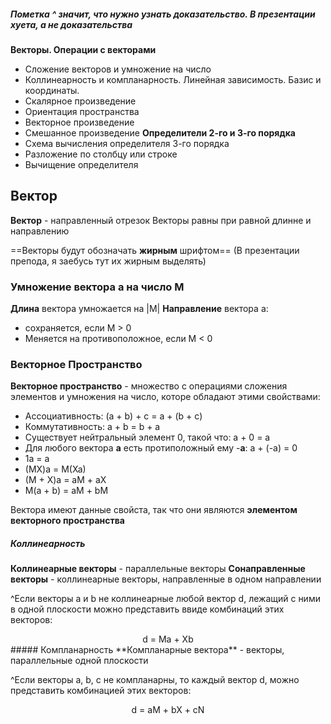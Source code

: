 ##### Пометка ^ значит, что нужно узнать доказательство. В презентации хуета, а не доказательства

**Векторы. Операции с векторами**
- Сложение векторов и умножение на число
- Коллинеарность и компланарность. Линейная зависимость. Базис и координаты.
- Скалярное произведение
- Ориентация пространства
- Векторное произведение
- Смешанное произведение
**Определители 2-го и 3-го порядка**
- Схема вычисления определителя 3-го порядка
- Разложение по столбцу или строке
- Вычищение определителя

## Вектор
**Вектор** - направленный отрезок
Векторы равны при равной длинне и направлению

==Векторы будут обозначать **жирным** шрифтом== (В презентации препода, я заебусь тут их жирным выделять)
### Умножение вектора a на число M
**Длина** вектора умножается на |M|
**Направление** вектора а:
- сохраняется, если M > 0
- Меняется на противоположное, если M < 0

### Векторное Пространство
**Векторное пространство** - множество с операциями сложения элементов и умножения на число, которе обладают этими свойствами:
- Ассоциативность: (a + b) + c = a + (b + c)
- Коммутативность: a + b = b + a
- Существует нейтральный элемент 0, такой что: a + 0 = a
- Для любого вектора **а** есть протиположный ему -**a**: a + (-a) = 0
- 1a = a
- (MX)a = M(Xa)
- (M + X)a = aM + aX
- M(a + b) = aM + bM

Вектора имеют данные свойста, так что они являются **элементом векторного пространства**

##### Коллинеарность
**Коллинеарные векторы** - параллельные векторы
**Сонаправленные векторы** - коллинеарные векторы, направленные в одном направлении

^Если векторы a и b не коллинеарные любой вектор d, лежащий с ними в одной плоскости можно представить ввиде комбинаций этих векторов:
<center>d = Ma + Xb</center>
##### Компланарность
**Компланарные вектора** - векторы, параллельные одной плоскости

^Если векторы a, b, c не компланарны, то каждый вектор d, можно представить комбинацией этих векторов:
<center>d = aM + bX + cN</center>
